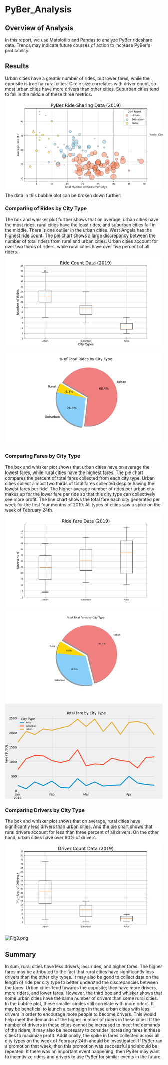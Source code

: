 # PyBer_Analysis

## Overview of Analysis
In this report, we use Matplotlib and Pandas to analyze PyBer rideshare data. Trends may indicate future courses of action to increase PyBer's profitability.

## Results
Urban cities have a greater number of rides, but lower fares, while the opposite is true for rural cities. Circle size correlates with driver count, so most urban cities have more drivers than other cities. Suburban cities tend to fall in the middle of these three metrics.
![Fig1.png](analysis/Fig1.png)
The data in this bubble plot can be broken down further:

### Comparing of Rides by City Type
The box and whisker plot further shows that on average, urban cities have the most rides, rural cities have the least rides, and suburban cities fall in the middle. There is one outlier in the urban cities. West Angela has the highest ride count. The pie chart shows a large discrepancy between the number of total riders from rural and urban cities. Urban cities account for over two thirds of riders, while rural cities have over five percent of all riders.
![Fig2.png](analysis/Fig2.png)
![Fig6.png](analysis/Fig6.png)

### Comparing Fares by City Type
The box and whisker plot shows that urban cities have on average the lowest fares, while rural cities have the highest fares. The pie chart compares the percent of total fares collected from each city type. Urban cities collect almost two thirds of total fares collected despite having the lowest fares per ride. The higher average number of rides per urban city makes up for the lower fare per ride so that this city type can collectively see more profit.
The line chart shows the total fare each city generated per week for the first four months of 2019. All types of cities saw a spike on the week of February 24th.
![Fig3.png](analysis/Fig3.png)
![Fig5.png](analysis/Fig5.png)
![PyBer_fare_summary.png](analysis/PyBer_fare_summary.png)

### Comparing Drivers by City Type
The box and whisker plot shows that on average, rural cities have significantly less drivers than urban cities. And the pie chart shows that rural drivers account for less than three percent of all drivers. On the other hand, urban cities have over 80% of drivers.
![Fig4.png](analysis/Fig4.png)
![Fig8.png](analysis/Fig8.png)

## Summary
In sum, rural cities have less drivers, less rides, and higher fares. The higher fares may be attributed to the fact that rural cities have significantly less drivers than the other city types. It may also be good to collect data on the length of ride per city type to better understnd the discrepancies between the fares. Urban cities tend towards the opposite; they have more drivers, more riders, and lower fares. However, the third box and whisker shows that some urban cities have the same number of drivers than some rural cities. In the bubble plot, these smaller circles still correlate with more riders. It may be beneficial to launch a campaign in these urban cities with less drivers in order to encourage more people to become drivers. This would help meet the demands of the higher number of riders in these cities. If the number of drivers in these cities cannot be increased to meet the demands of the riders, it may also be necessary to consider increasing fares in these cities to maximize profit. Additionally, the spike in fares collected across all city types on the week of February 24th ahould be investigated. If PyBer ran a promotion that week, then this promotion was successful and should be repeated. If there was an important event happening, then PyBer may want to incentivize riders and drivers to use PyBer for similar events in the future.
